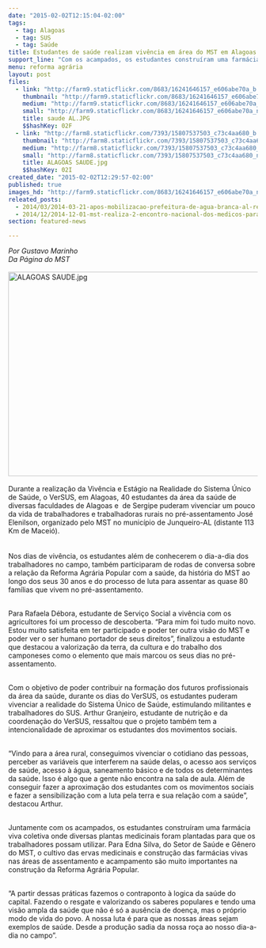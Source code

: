 ```yaml
---
date: "2015-02-02T12:15:04-02:00"
tags:
  - tag: Alagoas
  - tag: SUS
  - tag: Saúde
title: Estudantes de saúde realizam vivência em área do MST em Alagoas
support_line: "Com os acampados, os estudantes construíram uma farmácia viva coletiva em pré-assentamento. "
menu: reforma agrária
layout: post
files:
  - link: "http://farm9.staticflickr.com/8683/16241646157_e606abe70a_b.jpg"
    thumbnail: "http://farm9.staticflickr.com/8683/16241646157_e606abe70a_t.jpg"
    medium: "http://farm9.staticflickr.com/8683/16241646157_e606abe70a_z.jpg"
    small: "http://farm9.staticflickr.com/8683/16241646157_e606abe70a_n.jpg"
    title: saude AL.JPG
    $$hashKey: 02F
  - link: "http://farm8.staticflickr.com/7393/15807537503_c73c4aa680_b.jpg"
    thumbnail: "http://farm8.staticflickr.com/7393/15807537503_c73c4aa680_t.jpg"
    medium: "http://farm8.staticflickr.com/7393/15807537503_c73c4aa680_z.jpg"
    small: "http://farm8.staticflickr.com/7393/15807537503_c73c4aa680_n.jpg"
    title: ALAGOAS SAUDE.jpg
    $$hashKey: 02I
created_date: "2015-02-02T12:29:57-02:00"
published: true
images_hd: "http://farm9.staticflickr.com/8683/16241646157_e606abe70a_n.jpg"
releated_posts:
  - 2014/03/2014-03-21-apos-mobilizacao-prefeitura-de-agua-branca-al-recebe-sem-terra.md
  - 2014/12/2014-12-01-mst-realiza-2-encontro-nacional-dos-medicos-para-debater-saude-publica.md
section: featured-news

---
```

<p><em>Por Gustavo Marinho<br />
Da P&aacute;gina do MST</em><br />
<br />
<img alt="ALAGOAS SAUDE.jpg" height="413" src="http://farm8.staticflickr.com/7393/15807537503_c73c4aa680_b.jpg" width="620" /><br />
<br />
Durante a realiza&ccedil;&atilde;o da Viv&ecirc;ncia e Est&aacute;gio na Realidade do Sistema &Uacute;nico de Sa&uacute;de, o VerSUS, em Alagoas, 40 estudantes da &aacute;rea da sa&uacute;de de diversas faculdades de Alagoas e &nbsp;de Sergipe puderam vivenciar um pouco da vida de trabalhadores e trabalhadoras rurais no pr&eacute;-assentamento Jos&eacute; Elenilson, organizado pelo MST no munic&iacute;pio de Junqueiro-AL (distante 113 Km de Macei&oacute;).<br />
<br />
<br />
Nos dias de viv&ecirc;ncia, os estudantes al&eacute;m de conhecerem o dia-a-dia dos trabalhadores no campo, tamb&eacute;m participaram de rodas de conversa sobre a rela&ccedil;&atilde;o da Reforma Agr&aacute;ria Popular com a sa&uacute;de, da hist&oacute;ria do MST ao longo dos seus 30 anos e do processo de luta para assentar as quase 80 fam&iacute;lias que vivem no pr&eacute;-assentamento.</p>

<p><br />
Para Rafaela D&eacute;bora, estudante de Servi&ccedil;o Social a viv&ecirc;ncia com os agricultores foi um processo de descoberta. &ldquo;Para mim foi tudo muito novo. Estou muito satisfeita em ter participado e poder ter outra vis&atilde;o do MST e poder ver o ser humano portador de seus direitos&rdquo;, finalizou a estudante que destacou a valoriza&ccedil;&atilde;o da terra, da cultura e do trabalho dos camponeses como o elemento que mais marcou os seus dias no pr&eacute;-assentamento.</p>

<p><br />
Com o objetivo de poder contribuir na forma&ccedil;&atilde;o dos futuros profissionais da &aacute;rea da sa&uacute;de, durante os dias do VerSUS, os estudantes puderam vivenciar a realidade do Sistema &Uacute;nico de Sa&uacute;de, estimulando militantes e trabalhadores do SUS. Arthur Granjeiro, estudante de nutri&ccedil;&atilde;o e da coordena&ccedil;&atilde;o do VerSUS, ressaltou que o projeto tamb&eacute;m tem a intencionalidade de aproximar os estudantes dos movimentos sociais.&nbsp;</p>

<p><br />
&ldquo;Vindo para a &aacute;rea rural, conseguimos vivenciar o cotidiano das pessoas, perceber as vari&aacute;veis que interferem na sa&uacute;de delas, o acesso aos servi&ccedil;os de sa&uacute;de, acesso &agrave; &aacute;gua, saneamento b&aacute;sico e de todos os determinantes da sa&uacute;de. Isso &eacute; algo que a gente n&atilde;o encontra na sala de aula. Al&eacute;m de conseguir fazer a aproxima&ccedil;&atilde;o dos estudantes com os movimentos sociais e fazer a sensibiliza&ccedil;&atilde;o com a luta pela terra e sua rela&ccedil;&atilde;o com a sa&uacute;de&rdquo;, destacou Arthur.</p>

<p><br />
Juntamente com os acampados, os estudantes constru&iacute;ram uma farm&aacute;cia viva coletiva onde diversas plantas medicinais foram plantadas para que os trabalhadores possam utilizar. Para Edna Silva, do Setor de Sa&uacute;de e G&ecirc;nero do MST, o cultivo das ervas medicinais e constru&ccedil;&atilde;o das farm&aacute;cias vivas nas &aacute;reas de assentamento e acampamento s&atilde;o muito importantes na constru&ccedil;&atilde;o da Reforma Agr&aacute;ria Popular.&nbsp;</p>

<p><br />
&ldquo;A partir dessas pr&aacute;ticas fazemos o contraponto &agrave; logica da sa&uacute;de do capital. Fazendo o resgate e valorizando os saberes populares e tendo uma vis&atilde;o ampla da sa&uacute;de que n&atilde;o &eacute; s&oacute; a aus&ecirc;ncia de doen&ccedil;a, mas o pr&oacute;prio modo de vida do povo. A nossa luta &eacute; para que as nossas &aacute;reas sejam exemplos de sa&uacute;de. Desde a produ&ccedil;&atilde;o sadia da nossa ro&ccedil;a ao nosso dia-a-dia no campo&rdquo;.&nbsp;</p>
